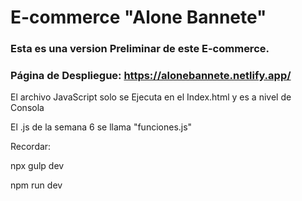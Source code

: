 # E-commerce "Alone Bannete"

### Esta es una version Preliminar de este E-commerce.

### Página de Despliegue: https://alonebannete.netlify.app/

El archivo JavaScript solo se Ejecuta en el Index.html y es a nivel de Consola

El .js de la semana 6 se llama "funciones.js"


Recordar: 

npx gulp dev

npm run dev
